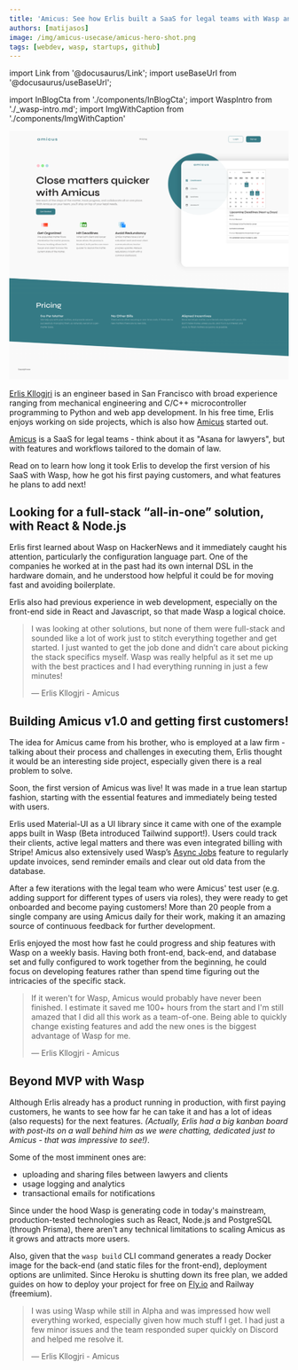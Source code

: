 ```yaml
---
title: 'Amicus: See how Erlis built a SaaS for legal teams with Wasp and got first paying customers!'
authors: [matijasos]
image: /img/amicus-usecase/amicus-hero-shot.png
tags: [webdev, wasp, startups, github]
---
```


import Link from '@docusaurus/Link';
import useBaseUrl from '@docusaurus/useBaseUrl';

import InBlogCta from './components/InBlogCta';
import WaspIntro from './_wasp-intro.md';
import ImgWithCaption from './components/ImgWithCaption'

![amicus hero shot](../static/img/amicus-usecase/amicus-hero-shot.png)

[Erlis Kllogjri](https://github.com/ErlisK) is an engineer based in San Francisco with broad experience ranging from mechanical engineering and C/C++ microcontroller programming to Python and web app development. In his free time, Erlis enjoys working on side projects, which is also how [Amicus](https://www.amicus.work/) started out.

[Amicus](https://www.amicus.work/) is a SaaS for legal teams - think about it as "Asana for lawyers", but with features and workflows tailored to the domain of law.

Read on to learn how long it took Erlis to develop the first version of his SaaS with Wasp, how he got his first paying customers, and what features he plans to add next!

<!--truncate-->

## Looking for a full-stack “all-in-one” solution, with React & Node.js

Erlis first learned about Wasp on HackerNews and it immediately caught his attention, particularly the configuration language part. One of the companies he worked at in the past had its own internal DSL in the hardware domain, and he understood how helpful it could be for moving fast and avoiding boilerplate.

Erlis also had previous experience in web development, especially on the front-end side in React and Javascript, so that made Wasp a logical choice.

> I was looking at other solutions, but none of them were full-stack and sounded like a lot of work just to stitch everything together and get started. I just wanted to get the job done and didn’t care about picking the stack specifics myself. Wasp was really helpful as it set me up with the best practices and I had everything running in just a few minutes!
>
> — Erlis Kllogjri - Amicus

## Building Amicus v1.0 and getting first customers!

The idea for Amicus came from his brother, who is employed at a law firm - talking about their process and challenges in executing them, Erlis thought it would be an interesting side project, especially given there is a real problem to solve.

Soon, the first version of Amicus was live! It was made in a true lean startup fashion, starting with the essential features and immediately being tested with users.

<ImgWithCaption alt="Amicus's dashboard" source="img/amicus-usecase/amicus-dashboard.png" caption="Amicus's dashboard, using Material-UI" />

Erlis used Material-UI as a UI library since it came with one of the example apps built in Wasp (Beta introduced Tailwind support!). Users could track their clients, active legal matters and there was even integrated billing with Stripe! Amicus also extensively used Wasp’s [Async Jobs](https://wasp.sh/blog/2022/06/15/jobs-feature-announcement) feature to regularly update invoices, send reminder emails and clear out old data from the database.

After a few iterations with the legal team who were Amicus' test user (e.g. adding support for different types of users via roles), they were ready to get onboarded and become paying customers! More than 20 people from a single company are using Amicus daily for their work, making it an amazing source of continuous feedback for further development.

Erlis enjoyed the most how fast he could progress and ship features with Wasp on a weekly basis. Having both front-end, back-end, and database set and fully configured to work together from the beginning, he could focus on developing features rather than spend time figuring out the intricacies of the specific stack.

> If it weren't for Wasp, Amicus would probably have never been finished. I estimate it saved me 100+ hours from the start and I'm still amazed that I did all this work as a team-of-one. Being able to quickly change existing features and add the new ones is the biggest advantage of Wasp for me.
>
> — Erlis Kllogjri - Amicus

## Beyond MVP with Wasp

Although Erlis already has a product running in production, with first paying customers, he wants to see how far he can take it and has a lot of ideas (also requests) for the next features. _(Actually, Erlis had a big kanban board with post-its on a wall behind him as we were chatting, dedicated just to Amicus - that was impressive to see!)_.

Some of the most imminent ones are:

- uploading and sharing files between lawyers and clients
- usage logging and analytics
- transactional emails for notifications

Since under the hood Wasp is generating code in today's mainstream, production-tested technologies such as React, Node.js and PostgreSQL (through Prisma), there aren't any technical limitations to scaling Amicus as it grows and attracts more users.

Also, given that the `wasp build` CLI command generates a ready Docker image for the back-end (and static files for the front-end), deployment options are unlimited. Since Heroku is shutting down its free plan, we added guides on how to deploy your project for free on [Fly.io](http://Fly.io) and Railway (freemium).

> I was using Wasp while still in Alpha and was impressed how well everything worked, especially given how much stuff I get. I had just a few minor issues and the team responded super quickly on Discord and helped me resolve it.
>
> — Erlis Kllogjri - Amicus
